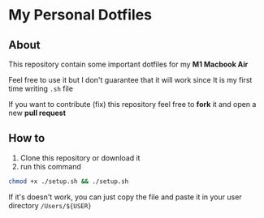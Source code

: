# My Personal Dotfiles

## About
This repository contain some important dotfiles for my **M1 Macbook Air**

Feel free to use it but I don't guarantee that it will work since It is my first time writing `.sh` file

If you want to contribute (fix) this repository feel free to **fork** it and open a new **pull request**
## How to
1. Clone this repository or download it
2. run this command
```bash
chmod +x ./setup.sh && ./setup.sh
```

If it's doesn't work, you can just copy the file and paste it in your user directory `/Users/${USER}`

